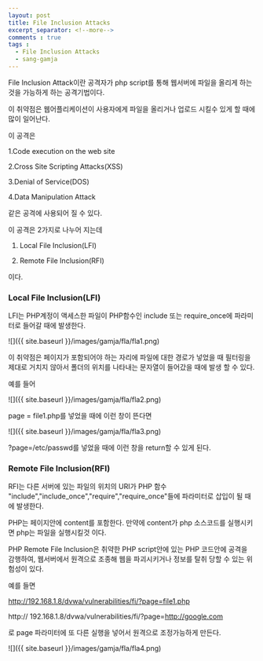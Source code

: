 ```yaml
---
layout: post
title: File Inclusion Attacks
excerpt_separator: <!--more-->
comments : true
tags :
  - File Inclusion Attacks
  - sang-gamja
---
```


File Inclusion Attack이란 공격자가 php script를 통해 웹서버에 파일을 올리게 하는 것을 가능하게 하는 공격기법이다.  

이 취약점은 웹어플리케이션이 사용자에게 파일을 올리거나 업로드 시킬수 있게 할 때에 많이 일어난다.  

<!--more-->

이 공격은  

1.Code execution on the web site

2.Cross Site Scripting Attacks(XSS)

3.Denial of Service(DOS)

4.Data Manipulation Attack


같은 공격에 사용되어 질 수 있다.  

이 공격은 2가지로 나누어 지는데  

1. Local File Inclusion(LFI)

2. Remote File Inclusion(RFI)

이다.  

### Local File Inclusion(LFI)

LFI는 PHP계정이 액세스한 파일이 PHP함수인 include 또는 require_once에 파라미터로 들어갈 때에 발생한다.  

![]({{ site.baseurl }}/images/gamja/fla/fla1.png)

이 취약점은 페이지가 포함되어야 하는 자리에 파일에 대한 경로가 넣었을 때 필터링을 제대로 거치지 않아서 폴더의 위치를 나타내는 문자열이 들어갔을 때에 발생 할 수 있다.  

예를 들어

![]({{ site.baseurl }}/images/gamja/fla/fla2.png)

page = file1.php를 넣었을 때에 이런 창이 뜬다면

![]({{ site.baseurl }}/images/gamja/fla/fla3.png)

?page=/etc/passwd를 넣었을 때에 이런 창을 return할 수 있게 된다.

### Remote File Inclusion(RFI)

RFI는 다른 서버에 있는 파일의 위치의 URI가 PHP 함수 "include","include_once","require","require_once"들에 파라미터로 삽입이 될 때에 발생한다.  

PHP는 페이지안에 content를 포함한다. 만약에 content가 php 소스코드를 실행시키면 php는 파일을 실행시킬것 이다.  

PHP Remote File Inclusion은 취약한 PHP script안에 있는 PHP 코드안에 공격을 감행하여, 웹서버에서 원격으로 조종해 웹을 파괴시키거나 정보를 탈취 당할 수 있는 위험성이 있다.  

예를 들면

http://192.168.1.8/dvwa/vulnerabilities/fi/?page=file1.php

http:// 192.168.1.8/dvwa/vulnerabilities/fi/?page=http://google.com

로 page 파라미터에 또 다른 실행을 넣어서 원격으로 조정가능하게 만든다.

![]({{ site.baseurl }}/images/gamja/fla/fla4.png)